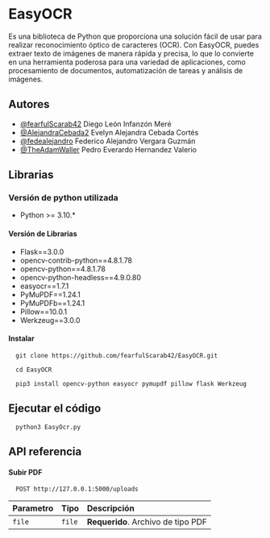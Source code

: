 
# EasyOCR

Es una biblioteca de Python que proporciona una solución fácil de usar para realizar reconocimiento óptico de caracteres (OCR). Con EasyOCR, puedes extraer texto de imágenes de manera rápida y precisa, lo que lo convierte en una herramienta poderosa para una variedad de aplicaciones, como procesamiento de documentos, automatización de tareas y análisis de imágenes.

## Autores

- [@fearfulScarab42](https://www.github.com/fearfulScarab42) Diego León Infanzón Meré
- [@AlejandraCebada2](https://www.github.com/AlejandraCebada2) Evelyn Alejandra Cebada Cortés
- [@fedealejandro](https://www.github.com/fedealejandro) Federico Alejandro Vergara Guzmán
- [@TheAdamWaller](https://www.github.com/TheAdamWaller) Pedro Everardo Hernandez Valerio


## Librarias

### Versión de python utilizada

- Python >= 3.10.*

#### Versión de Librarias

- Flask==3.0.0
- opencv-contrib-python==4.8.1.78
- opencv-python==4.8.1.78
- opencv-python-headless==4.9.0.80
- easyocr==1.7.1
- PyMuPDF==1.24.1
- PyMuPDFb==1.24.1
- Pillow==10.0.1
- Werkzeug==3.0.0


#### Instalar
```
  git clone https://github.com/fearfulScarab42/EasyOCR.git
```

```
  cd EasyOCR
```

```
  pip3 install opencv-python easyocr pymupdf pillow flask Werkzeug
```
## Ejecutar el código


```
  python3 EasyOcr.py
```
## API referencia

#### Subir PDF

```http
  POST http://127.0.0.1:5000/uploads
```

| Parametro | Tipo     | Descripción                |
| :-------- | :------- | :------------------------- |
| `file` | `file` | **Requerido**. Archivo de tipo PDF |


